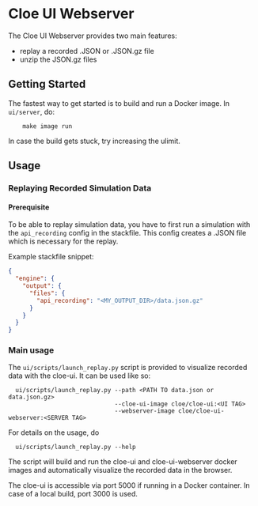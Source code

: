 # Cloe UI Webserver

The Cloe UI Webserver provides two main features:

- replay a recorded .JSON or .JSON.gz file
- unzip the JSON.gz files

## Getting Started

The fastest way to get started is to build and run a Docker image. In
`ui/server`, do:

```
    make image run
```

In case the build gets stuck, try increasing the ulimit.

## Usage

### Replaying Recorded Simulation Data

#### Prerequisite

To be able to replay simulation data, you have to first run a simulation with
the `api_recording` config in the stackfile. This config creates a .JSON file
which is necessary for the replay.

Example stackfile snippet:

```json
{
  "engine": {
    "output": {
      "files": {
        "api_recording": "<MY_OUTPUT_DIR>/data.json.gz"
      }
    }
  }
}
```

### Main usage

The `ui/scripts/launch_replay.py` script is provided to visualize recorded data
with the cloe-ui. It can be used like so:

```
  ui/scripts/launch_replay.py --path <PATH TO data.json or data.json.gz>
                              --cloe-ui-image cloe/cloe-ui:<UI TAG>
                              --webserver-image cloe/cloe-ui-webserver:<SERVER TAG>
```

For details on the usage, do

```
  ui/scripts/launch_replay.py --help
```

The script will build and run the cloe-ui and cloe-ui-webserver docker images
and automatically visualize the recorded data in the browser.

The cloe-ui is accessible via port 5000 if running in a Docker container. In
case of a local build, port 3000 is used.
